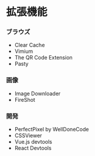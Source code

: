 # 拡張機能

### ブラウズ

- Clear Cache
- Vimium
- The QR Code Extension
- Pasty

### 画像

- Image Downloader
- FireShot 



### 開発

- PerfectPixel by WellDoneCode
- CSSViewer
- Vue.js devtools
- React Devtools
